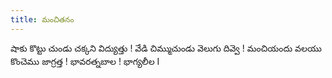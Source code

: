 ```yaml
---
title: మంచితనం
---
```


షాకు కొట్టు చుండు చక్కని విద్యుత్తు ! 
వేడి చిమ్ముచుండు వెలుగు దివ్వె ! 
మంచియందు వలయు కొంచెము జాగ్రత్త ! 
భావరత్నబాల ! భాగ్యలీల I
